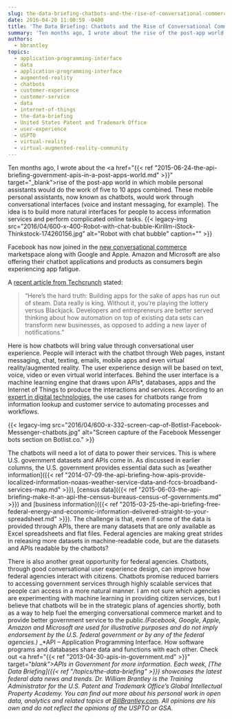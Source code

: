 ```yaml
---
slug: the-data-briefing-chatbots-and-the-rise-of-conversational-commerce-and-citizen-experience
date: 2016-04-20 11:00:59 -0400
title: 'The Data Briefing: Chatbots and the Rise of Conversational Commerce and Citizen Experience'
summary: 'Ten months ago, I wrote about the rise of the post-app world in which mobile personal assistants would do the work of five to 10 apps combined. These mobile personal assistants, now known as chatbots, would work through conversational interfaces (voice and instant messaging, for example). The idea is to build more natural interfaces for people'
authors:
  - bbrantley
topics:
  - application-programming-interface
  - data
  - application-programming-interface
  - augmented-reality
  - chatbots
  - customer-experience
  - customer-service
  - data
  - internet-of-things
  - the-data-briefing
  - United States Patent and Trademark Office
  - user-experience
  - USPTO
  - virtual-reality
  - virtual-augmented-reality-community
---
```


Ten months ago, I wrote about the <a href="{{< ref "2015-06-24-the-api-briefing-government-apis-in-a-post-apps-world.md" >}}" target="_blank">rise of the post-app world</a> in which mobile personal assistants would do the work of five to 10 apps combined. These mobile personal assistants, now known as chatbots, would work through conversational interfaces (voice and instant messaging, for example). The idea is to build more natural interfaces for people to access information services and perform complicated online tasks. {{< legacy-img src="2016/04/600-x-400-Robot-with-chat-bubble-Kirillm-iStock-Thinkstock-174260156.jpg" alt="Robot with chat bubble" caption="" >}} 

Facebook has now joined in the <a href="http://venturebeat.com/2016/04/14/facebook-just-validated-the-bot-movement-for-businesses/" target="_blank">new conversational commerce </a>marketspace along with Google and Apple. Amazon and Microsoft are also offering their chatbot applications and products as consumers begin experiencing app fatigue.

A [recent article from Techcrunch](http://techcrunch.com/2016/02/03/app-fatigue/) stated:

> “Here’s the hard truth: Building apps for the sake of apps has run out of steam. Data really is king. Without it, you’re playing the lottery versus Blackjack. Developers and entrepreneurs are better served thinking about how automation on top of existing data sets can transform new businesses, as opposed to adding a new layer of notifications.”

Here is how chatbots will bring value through conversational user experience. People will interact with the chatbot through Web pages, instant messaging, chat, texting, emails, mobile apps and even virtual reality/augmented reality. The user experience design will be based on text, voice, video or even virtual world interfaces. Behind the user interface is a machine learning engine that draws upon APIs*, databases, apps and the Internet of Things to produce the interactions and services. According to an <a href="https://dionhinchcliffe.com/2016/04/13/how-chatbots-and-artificial-intelligence-are-evolving-the-digitalsocial-experience/" target="_blank">expert in digital technologies</a>, the use cases for chatbots range from information lookup and customer service to automating processes and workflows.

{{< legacy-img src="2016/04/600-x-332-screen-cap-of-Botlist-Facebook-Messenger-chatbots.jpg" alt="Screen capture of the Facebook Messenger bots section on Botlist.co." >}}

The chatbots will need a lot of data to power their services. This is where U.S. government datasets and APIs come in. As discussed in earlier columns, the U.S. government provides essential data such as [weather information]({{< ref "2014-07-09-the-api-briefing-how-apis-provide-localized-information-noaas-weather-service-data-and-fccs-broadband-services-map.md" >}}), [census data]({{< ref "2015-06-03-the-api-briefing-make-it-an-api-the-census-bureaus-census-of-governments.md" >}}) and [business information]({{< ref "2015-03-25-the-api-briefing-free-federal-energy-and-economic-information-delivered-straight-to-your-spreadsheet.md" >}}). The challenge is that, even if some of the data is provided through APIs, there are many datasets that are only available as Excel spreadsheets and flat files. Federal agencies are making great strides in releasing more datasets in machine-readable code, but are the datasets and APIs readable by the chatbots?

There is also another great opportunity for federal agencies. Chatbots, through good conversational user experience design, can improve how federal agencies interact with citizens. Chatbots promise reduced barriers to accessing government services through highly scalable services that people can access in a more natural manner. I am not sure which agencies are experimenting with machine learning in providing citizen services, but I believe that chatbots will be in the strategic plans of agencies shortly, both as a way to help fuel the emerging conversational commerce market and to provide better government service to the public._(Facebook, Google, Apple, Amazon and Microsoft are used for illustrative purposes and do not imply endorsement by the U.S. federal government or by any of the federal agencies.)_
_*API – Application Programming Interface. How software programs and databases share data and functions with each other. Check out <a href="{{< ref "2013-04-30-apis-in-government.md" >}}" target="_blank">APIs in Government</a> for more information._
_Each week, [The Data Briefing]({{< ref "/topics/the-data-briefing" >}}) showcases the latest federal data news and trends._
_Dr. William Brantley is the Training Administrator for the U.S. Patent and Trademark Office’s Global Intellectual Property Academy. You can find out more about his personal work in open data, analytics and related topics at [BillBrantley.com](http://billbrantley.com/). All opinions are his own and do not reflect the opinions of the USPTO or GSA._